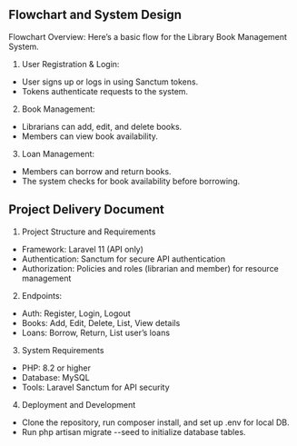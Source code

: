 
## Flowchart and System Design

Flowchart Overview: Here’s a basic flow for the Library Book Management System.

1. User Registration & Login:
- User signs up or logs in using Sanctum tokens.
- Tokens authenticate requests to the system.

2. Book Management:
- Librarians can add, edit, and delete books.
- Members can view book availability.

3. Loan Management:
- Members can borrow and return books.
- The system checks for book availability before borrowing.

## Project Delivery Document

1. Project Structure and Requirements
- Framework: Laravel 11 (API only)
- Authentication: Sanctum for secure API authentication
- Authorization: Policies and roles (librarian and member) for resource management

2. Endpoints:
- Auth: Register, Login, Logout
- Books: Add, Edit, Delete, List, View details
- Loans: Borrow, Return, List user’s loans

3. System Requirements
- PHP: 8.2 or higher
- Database: MySQL
- Tools: Laravel Sanctum for API security

4. Deployment and Development
- Clone the repository, run composer install, and set up .env for local DB.
- Run php artisan migrate --seed to initialize database tables.
